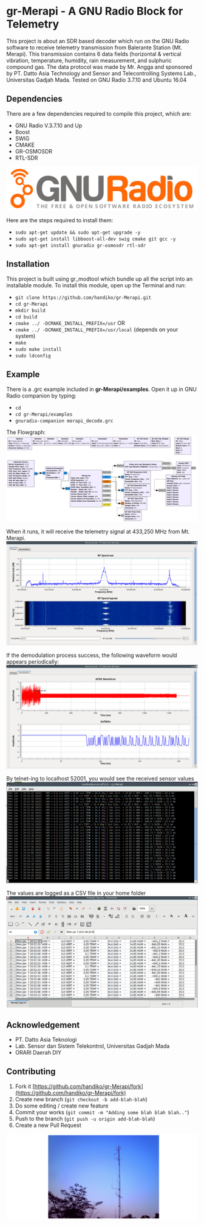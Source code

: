 # gr-Merapi - A GNU Radio Block for Telemetry
This project is about an SDR based decoder which run on the GNU Radio software to receive telemetry transmission from Balerante Station (Mt. Merapi). This transmission contains 6 data fields (horizontal & vertical vibration, temperature, humidity, rain measurement, and sulphuric compound gas. The data protocol was made by Mr. Angga and sponsored by PT. Datto Asia Technology and Sensor and Telecontrolling Systems Lab., Universitas Gadjah Mada.
Tested on GNU Radio 3.7.10 and Ubuntu 16.04

## Dependencies
There are a few dependencies required to compile this project, which are:
* GNU Radio V.3.7.10 and Up
* Boost
* SWIG
* CMAKE
* GR-OSMOSDR
* RTL-SDR

![](./gnuradio_logo.svg)

Here are the steps required to install them:
* `sudo apt-get update && sudo apt-get upgrade -y`
* `sudo apt-get install libboost-all-dev swig cmake git gcc -y`
* `sudo apt-get install gnuradio gr-osmosdr rtl-sdr`

## Installation
This project is built using gr_modtool which bundle up all the script into an installable module. To install this module, open up the Terminal and run:
* `git clone https://github.com/handiko/gr-Merapi.git`
* `cd gr-Merapi`
* `mkdir build`
* `cd build`
* `cmake ../ -DCMAKE_INSTALL_PREFIX=/usr`
        OR
* `cmake ../ -DCMAKE_INSTALL_PREFIX=/usr/local`
        (depends on your system)
* `make`
* `sudo make install`
* `sudo ldconfig`

## Example
There is a .grc example included in **gr-Merapi/examples**. Open it up in GNU Radio companion by typing:
* `cd`
* `cd gr-Merapi/examples`
* `gnuradio-companion merapi_decode.grc`

The Flowgraph:
![](./merapi_decode.grc.png)

When it runs, it will receive the telemetry signal at 433,250 MHz from Mt. Merapi.
![](./gr-Merapi_input_spectrum.png)

If the demodulation process success, the following waveform would appears periodically:
![](./gr-Merapi_demodulation.png)

By telnet-ing to localhost 52001, you would see the received sensor values
![](./gr-Merapi_telnet.png)

The values are logged as a CSV file in your home folder
![](./gr-Merapi_merapi_log.csv.png)

## Acknowledgement
* PT. Datto Asia Teknologi
* Lab. Sensor dan Sistem Telekontrol, Universitas Gadjah Mada
* ORARI Daerah DIY

## Contributing
1. Fork it [https://github.com/handiko/gr-Merapi/fork](https://github.com/handiko/gr-Merapi/fork)
2. Create new branch (`git checkout -b add-blah-blah`)
3. Do some editing / create new feature
4. Commit your works (`git commit -m "Adding some blah blah blah.."`)
5. Push to the branch (`git push -u origin add-blah-blah`)
6. Create a new Pull Request


![](./merapi_station.png)
